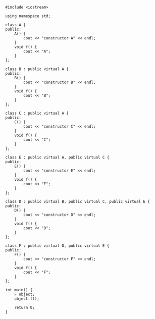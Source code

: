 ﻿```
#include <iostream>

using namespace std;

class A {
public:
	A() {
		cout << "constructor A" << endl;
	}
	void f() {
		cout << "A";
	}
};

class B : public virtual A {
public:
	B() {
		cout << "constructor B" << endl;
	}
	void f() {
		cout << "B";
	}
};

class C : public virtual A {
public:
	C() {
		cout << "constructor C" << endl;
	}
	void f() {
		cout << "C";
	}
};

class E : public virtual A, public virtual C {
public:
	E() {
		cout << "constructor E" << endl;
	}
	void f() {
		cout << "E";
	}
};

class D : public virtual B, public virtual C, public virtual E {
public:
	D() {
		cout << "constructor D" << endl;
	}
	void f() {
		cout << "D";
	}
};

class F : public virtual D, public virtual E {
public:
	F() {
		cout << "constructor F" << endl;
	}
	void f() {
		cout << "F";
	}
};

int main() {
	F object;
	object.f();

	return 0;
}

```
